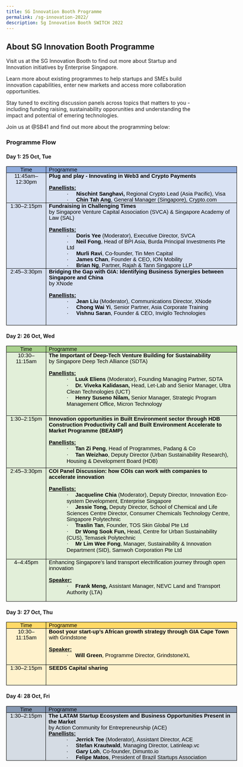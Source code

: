 ```yaml
---
title: SG Innovation Booth Programme
permalink: /sg-innovation-2022/
description: Sg Innovation Booth SWITCH 2022
---
```

## **About SG Innovation Booth Programme**
Visit us at the SG Innovation Booth to find out more about Startup and Innovation initiatives by Enterprise Singapore. 

Learn more about existing programmes to help startups and SMEs build innovation capabilities, enter new markets and access more collaboration opportunities. 

Stay tuned to exciting discussion panels across topics that matters to you - including funding raising, sustainability opporunities and understanding the impact and potential of emering technologies. 

Join us at @SB41 and find out more about the programming below:

### **Programme Flow**

#### **Day 1: 25 Oct, Tue**
<table class="gmail-MsoTableGrid" border="1" cellspacing="0" cellpadding="0" width="623" style="color: rgb(34, 34, 34); font-family: Arial, Helvetica, sans-serif; font-size: small; font-style: normal; font-variant-ligatures: normal; font-variant-caps: normal; font-weight: 400; letter-spacing: normal; orphans: 2; text-align: start; text-transform: none; white-space: normal; widows: 2; word-spacing: 0px; -webkit-text-stroke-width: 0px; text-decoration-thickness: initial; text-decoration-style: initial; text-decoration-color: initial; width: 467.55pt; border-collapse: collapse; border: none;"><tbody><tr><td width="94" valign="top" style="margin: 0px; width: 70.65pt; border: 1pt solid windowtext; background: rgb(142, 170, 219); padding: 0cm 5.4pt;"><p class="MsoNormal" align="center" style="margin: 0cm; text-align: center; line-height: normal; font-size: 11pt;"><span style="color: black;"><font face="arial, sans-serif">Time</font></span></p></td><td width="529" valign="top" style="margin: 0px; width: 14cm; border-top: 1pt solid windowtext; border-right: 1pt solid windowtext; border-bottom: 1pt solid windowtext; border-image: initial; border-left: none; background: rgb(142, 170, 219); padding: 0cm 5.4pt;"><p class="MsoNormal" style="margin: 0cm; line-height: normal; font-size: 11pt;"><span style="color: black;"><font face="arial, sans-serif">Programme</font></span></p></td></tr><tr><td width="94" valign="top" style="margin: 0px; width: 70.65pt; border-right: 1pt solid windowtext; border-bottom: 1pt solid windowtext; border-left: 1pt solid windowtext; border-image: initial; border-top: none; background: rgb(217, 226, 243); padding: 0cm 5.4pt;"><p class="MsoNormal" align="center" style="margin: 0cm; text-align: center; line-height: normal; font-size: 11pt;"><span style="color: black;"><font face="arial, sans-serif">11:45am–12:30pm</font></span></p></td><td width="529" valign="top" style="margin: 0px; width: 14cm; border-top: none; border-left: none; border-bottom: 1pt solid windowtext; border-right: 1pt solid windowtext; background: rgb(217, 226, 243); padding: 0cm 5.4pt;"><p class="MsoNormal" style="margin: 0cm; line-height: normal; font-size: 11pt;"><b><span style="color: black;"><font face="arial, sans-serif">Plug and play - Innovating in Web3 and Crypto Payments<br><br></font></span></b></p><p class="MsoNormal" style="margin: 0cm; line-height: normal; font-size: 11pt;"><span class="gmail-font91" style="color: black; font-weight: bold;"><u><font face="arial, sans-serif"> Panellists:</font></u></span></p><p class="gmail-MsoListParagraphCxSpFirst" style="margin: 0cm 0cm 0cm 36pt; line-height: normal; font-size: 11pt;"><font face="arial, sans-serif"><span class="gmail-font91" style="color: black; font-weight: bold;"><span style="font-weight: normal;">·<span style="font-variant-numeric: normal; font-variant-east-asian: normal; font-stretch: normal; font-size: 7pt; line-height: normal;">&nbsp;&nbsp;&nbsp;&nbsp;&nbsp;&nbsp;&nbsp;<span>&nbsp;</span></span></span></span><span class="gmail-font91" style="color: black; font-weight: bold;">Nischint Sanghavi,<span>&nbsp;</span></span><span class="gmail-font91" style="color: black; font-weight: bold;"><span style="font-weight: normal;">Regional Crypto Lead (Asia Pacific),</span><span>&nbsp;</span></span><span class="gmail-font91" style="color: black; font-weight: bold;"><span style="font-weight: normal;">Visa</span></span></font></p><p class="gmail-MsoListParagraphCxSpLast" style="margin: 0cm 0cm 0cm 36pt; line-height: normal; font-size: 11pt;"><font face="arial, sans-serif"><span style="color: black;">·<span style="font-variant-numeric: normal; font-variant-east-asian: normal; font-stretch: normal; font-size: 7pt; line-height: normal;">&nbsp;&nbsp;&nbsp;&nbsp;&nbsp;&nbsp;&nbsp;<span>&nbsp;</span></span></span><b><span style="color: black;">C</span><span style="color: black;">hin Tah Ang</span></b><span style="color: black;">, General Manager (Singapore), Crypto.com</span><b><span style="color: black;"></span></b></font></p></td></tr><tr style="height: 127.65pt;"><td width="94" valign="top" style="margin: 0px; width: 70.65pt; border-right: 1pt solid windowtext; border-bottom: 1pt solid windowtext; border-left: 1pt solid windowtext; border-image: initial; border-top: none; background: rgb(217, 226, 243); padding: 0cm 5.4pt; height: 127.65pt;"><p class="MsoNormal" align="center" style="margin: 0cm; text-align: center; line-height: normal; font-size: 11pt;"><span style="color: black;"><font face="arial, sans-serif">1:30–2:15pm</font></span></p></td><td width="529" valign="top" style="margin: 0px; width: 14cm; border-top: none; border-left: none; border-bottom: 1pt solid windowtext; border-right: 1pt solid windowtext; background: rgb(217, 226, 243); padding: 0cm 5.4pt; height: 127.65pt;"><p class="MsoNormal" style="margin: 0cm; line-height: normal; font-size: 11pt;"><font face="arial, sans-serif"><span class="gmail-font91" style="color: black; font-weight: bold;">Fundraising in Challenging Times</span><b><span style="color: black;"><br></span></b><span class="gmail-font101" style="color: black;">by Singapore Venture Capital Association (SVCA) &amp; Singapore Academy of Law (SAL)<br></span><span style="color: black;"><br><span class="gmail-font91" style="font-weight: bold;"><u>Panellists:</u></span></span></font></p><p class="gmail-MsoListParagraphCxSpFirst" style="margin: 0cm 0cm 0cm 36pt; line-height: normal; font-size: 11pt;"><font face="arial, sans-serif"><span class="gmail-font101" style="color: black;">·<span style="font-variant-numeric: normal; font-variant-east-asian: normal; font-stretch: normal; font-size: 7pt; line-height: normal;">&nbsp;&nbsp;&nbsp;&nbsp;&nbsp;&nbsp;&nbsp;<span>&nbsp;</span></span></span><span class="gmail-font91" style="color: black; font-weight: bold;">Doris Yee<span>&nbsp;</span></span><span class="gmail-font101" style="color: black;">(Moderator), Executive Director, SVCA</span></font></p><p class="gmail-MsoListParagraphCxSpMiddle" style="margin: 0cm 0cm 0cm 36pt; line-height: normal; font-size: 11pt;"><font face="arial, sans-serif"><span class="gmail-font101" style="color: black;">·<span style="font-variant-numeric: normal; font-variant-east-asian: normal; font-stretch: normal; font-size: 7pt; line-height: normal;">&nbsp;&nbsp;&nbsp;&nbsp;&nbsp;&nbsp;&nbsp;<span>&nbsp;</span></span></span><span class="gmail-font91" style="color: black; font-weight: bold;">Neil Fong</span><span class="gmail-font101" style="color: black;">, Head of BPI Asia, Burda Principal Investments Pte Ltd</span></font></p><p class="gmail-MsoListParagraphCxSpMiddle" style="margin: 0cm 0cm 0cm 36pt; line-height: normal; font-size: 11pt;"><font face="arial, sans-serif"><span class="gmail-font101" style="color: black;">·<span style="font-variant-numeric: normal; font-variant-east-asian: normal; font-stretch: normal; font-size: 7pt; line-height: normal;">&nbsp;&nbsp;&nbsp;&nbsp;&nbsp;&nbsp;&nbsp;<span>&nbsp;</span></span></span><span class="gmail-font91" style="color: black; font-weight: bold;">Murli Ravi</span><span class="gmail-font101" style="color: black;">, Co-founder, Tin Men Capital</span></font></p><p class="gmail-MsoListParagraphCxSpMiddle" style="margin: 0cm 0cm 0cm 36pt; line-height: normal; font-size: 11pt;"><font face="arial, sans-serif"><span class="gmail-font101" style="color: black;">·<span style="font-variant-numeric: normal; font-variant-east-asian: normal; font-stretch: normal; font-size: 7pt; line-height: normal;">&nbsp;&nbsp;&nbsp;&nbsp;&nbsp;&nbsp;&nbsp;<span>&nbsp;</span></span></span><span class="gmail-font91" style="color: black; font-weight: bold;">James Chan</span><span class="gmail-font101" style="color: black;">, Founder &amp; CEO, ION Mobility</span></font></p><p class="gmail-MsoListParagraphCxSpLast" style="margin: 0cm 0cm 0cm 36pt; line-height: normal; font-size: 11pt;"><font face="arial, sans-serif"><span style="color: black;">·<span style="font-variant-numeric: normal; font-variant-east-asian: normal; font-stretch: normal; font-size: 7pt; line-height: normal;">&nbsp;&nbsp;&nbsp;&nbsp;&nbsp;&nbsp;&nbsp;<span>&nbsp;</span></span></span><span class="gmail-font91" style="color: black; font-weight: bold;">Brian Ng</span><span class="gmail-font101" style="color: black;">, Partner, Rajah &amp; Tann Singapore LLP</span><span style="color: black;"></span></font></p></td></tr><tr style="height: 114.7pt;"><td width="94" valign="top" style="margin: 0px; width: 70.65pt; border-right: 1pt solid windowtext; border-bottom: 1pt solid windowtext; border-left: 1pt solid windowtext; border-image: initial; border-top: none; background: rgb(217, 226, 243); padding: 0cm 5.4pt; height: 114.7pt;"><p class="MsoNormal" align="center" style="margin: 0cm; text-align: center; line-height: normal; font-size: 11pt;"><span style="color: black;"><font face="arial, sans-serif">2:45–3:30pm</font></span></p></td><td width="529" valign="top" style="margin: 0px; width: 14cm; border-top: none; border-left: none; border-bottom: 1pt solid windowtext; border-right: 1pt solid windowtext; background: rgb(217, 226, 243); padding: 0cm 5.4pt; height: 114.7pt;"><p class="MsoNormal" style="margin: 0cm; line-height: normal; font-size: 11pt;"><font face="arial, sans-serif"><span class="gmail-font111" style="color: red; font-weight: bold;"><span style="color: black;">Bridging the Gap with GIA: Identifying Business Synergies between Singapore and China<br></span></span><span style="color: black;">by XNode</span></font></p><p class="MsoNormal" style="margin: 0cm; line-height: normal; font-size: 11pt;"><font face="arial, sans-serif">&nbsp;</font></p><p class="MsoNormal" style="margin: 0cm; line-height: normal; font-size: 11pt;"><span class="gmail-font91" style="color: black; font-weight: bold;"><u><font face="arial, sans-serif">Panellists:</font></u></span></p><p class="gmail-MsoListParagraphCxSpFirst" style="margin: 0cm 0cm 0cm 36pt; line-height: normal; font-size: 11pt;"><font face="arial, sans-serif"><span style="color: black;">·<span style="font-variant-numeric: normal; font-variant-east-asian: normal; font-stretch: normal; font-size: 7pt; line-height: normal;">&nbsp;&nbsp;&nbsp;&nbsp;&nbsp;&nbsp;&nbsp;<span>&nbsp;</span></span></span><b><span style="color: black;">Jean Liu</span></b><span style="color: black;"><span>&nbsp;</span>(Moderator), Communications Director, XNode</span><span style="color: black;"></span></font></p><p class="gmail-MsoListParagraphCxSpMiddle" style="margin: 0cm 0cm 0cm 36pt; line-height: normal; font-size: 11pt;"><font face="arial, sans-serif"><span style="color: black;">·<span style="font-variant-numeric: normal; font-variant-east-asian: normal; font-stretch: normal; font-size: 7pt; line-height: normal;">&nbsp;&nbsp;&nbsp;&nbsp;&nbsp;&nbsp;&nbsp;<span>&nbsp;</span></span></span><span class="gmail-font91" style="color: black; font-weight: bold;">Chong Wai Yi</span><span class="gmail-font101" style="color: black;">,<span>&nbsp;</span></span><span style="color: black;">Senior Partner, Asia Corporate Training</span><span style="color: black;"></span></font></p><p class="gmail-MsoListParagraphCxSpLast" style="margin: 0cm 0cm 0cm 36pt; line-height: normal; font-size: 11pt;"><font face="arial, sans-serif"><span style="color: black;">·<span style="font-variant-numeric: normal; font-variant-east-asian: normal; font-stretch: normal; font-size: 7pt; line-height: normal;">&nbsp;&nbsp;&nbsp;&nbsp;&nbsp;&nbsp;&nbsp;<span>&nbsp;</span></span></span><b><span style="color: black;">Vishnu Saran</span></b><span style="color: black;">, Founder &amp; CEO, Invigilo Technologies</span></font></p></td></tr></tbody></table>

#### **Day 2: 26 Oct, Wed**
<table class="gmail-MsoTableGrid" border="1" cellspacing="0" cellpadding="0" width="623" style="width: 467.55pt; border-collapse: collapse; border: none;"><tbody><tr><td width="94" valign="top" style="width: 70.65pt; border: 1pt solid windowtext; background: rgb(168, 208, 141); padding: 0cm 5.4pt;"><p class="MsoNormal" align="center" style="margin: 0cm; text-align: center; line-height: normal; font-size: 11pt; font-family: Calibri, sans-serif;"><span style="color: black;">Time</span></p></td><td width="529" valign="top" style="width: 14cm; border-top: 1pt solid windowtext; border-right: 1pt solid windowtext; border-bottom: 1pt solid windowtext; border-image: initial; border-left: none; background: rgb(168, 208, 141); padding: 0cm 5.4pt;"><p class="MsoNormal" style="margin: 0cm; line-height: normal; font-size: 11pt; font-family: Calibri, sans-serif;"><span style="color: black;">Programme</span></p></td></tr><tr style="height: 127.95pt;"><td width="94" valign="top" style="width: 70.65pt; border-right: 1pt solid windowtext; border-bottom: 1pt solid windowtext; border-left: 1pt solid windowtext; border-image: initial; border-top: none; background: rgb(226, 239, 217); padding: 0cm 5.4pt; height: 127.95pt;"><p class="MsoNormal" align="center" style="margin: 0cm; text-align: center; line-height: normal; font-size: 11pt; font-family: Calibri, sans-serif;"><span style="color: black;">10:30–11:15am</span></p></td><td width="529" valign="top" style="width: 14cm; border-top: none; border-left: none; border-bottom: 1pt solid windowtext; border-right: 1pt solid windowtext; background: rgb(226, 239, 217); padding: 0cm 5.4pt; height: 127.95pt;"><p class="MsoNormal" style="margin: 0cm; line-height: normal; font-size: 11pt; font-family: Calibri, sans-serif;"><span class="gmail-font91" style="color: black; font-weight: bold;">The Important of Deep-Tech Venture Building for Sustainability</span><b><span style="color: black;"><br></span></b><span class="gmail-font101" style="color: black;">by Singapore Deep Tech Alliance (SDTA)<br></span><span style="color: black;"><br><span class="gmail-font91" style="font-weight: bold;"><u>Panellists:</u></span></span></p><p class="gmail-MsoListParagraphCxSpFirst" style="margin: 0cm 0cm 0cm 36pt; line-height: normal; font-size: 11pt; font-family: Calibri, sans-serif;"><span class="gmail-font101" style="color: black;"><span style="font-family: Symbol;">·<span style="font-variant-numeric: normal; font-variant-east-asian: normal; font-stretch: normal; font-size: 7pt; line-height: normal; font-family: &quot;Times New Roman&quot;;">&nbsp;&nbsp;&nbsp;&nbsp;&nbsp;&nbsp;&nbsp; </span></span></span><span class="gmail-font91" style="color: black; font-weight: bold;">Luuk Eliens </span><span class="gmail-font101" style="color: black;">(Moderator), Founding Managing Partner, SDTA</span><span class="gmail-font101" style="color: black;"><b></b></span></p><p class="gmail-MsoListParagraphCxSpMiddle" style="margin: 0cm 0cm 0cm 36pt; line-height: normal; font-size: 11pt; font-family: Calibri, sans-serif;"><span class="gmail-font101" style="color: black;"><span style="font-family: Symbol;">·<span style="font-variant-numeric: normal; font-variant-east-asian: normal; font-stretch: normal; font-size: 7pt; line-height: normal; font-family: &quot;Times New Roman&quot;;">&nbsp;&nbsp;&nbsp;&nbsp;&nbsp;&nbsp;&nbsp; </span></span></span><span class="gmail-font91" style="color: black; font-weight: bold;">Dr. Viveka Kalidasan,</span><span class="gmail-font101" style="color: black;"> Head, Let-Lab and Senior Manager, Ultra Clean Technologies (UCT)</span><span class="gmail-font101" style="color: black;"><b></b></span></p><p class="gmail-MsoListParagraphCxSpLast" style="margin: 0cm 0cm 0cm 36pt; line-height: normal; font-size: 11pt; font-family: Calibri, sans-serif;"><span style="font-family: Symbol; color: black;">·<span style="font-variant-numeric: normal; font-variant-east-asian: normal; font-stretch: normal; font-size: 7pt; line-height: normal; font-family: &quot;Times New Roman&quot;;">&nbsp;&nbsp;&nbsp;&nbsp;&nbsp;&nbsp;&nbsp; </span></span><span class="gmail-font91" style="color: black; font-weight: bold;">Henry Suseno Nilam,</span><span class="gmail-font101" style="color: black;"> Senior Manager, Strategic Program Management Office, Micron Technology</span><b><span style="color: black;"></span></b></p></td></tr><tr style="height: 105.7pt;"><td width="94" valign="top" style="width: 70.65pt; border-right: 1pt solid windowtext; border-bottom: 1pt solid windowtext; border-left: 1pt solid windowtext; border-image: initial; border-top: none; background: rgb(226, 239, 217); padding: 0cm 5.4pt; height: 105.7pt;"><p class="MsoNormal" align="center" style="margin: 0cm; text-align: center; line-height: normal; font-size: 11pt; font-family: Calibri, sans-serif;"><span style="color: black;">1:30–2:15pm</span></p></td><td width="529" valign="top" style="width: 14cm; border-top: none; border-left: none; border-bottom: 1pt solid windowtext; border-right: 1pt solid windowtext; background: rgb(226, 239, 217); padding: 0cm 5.4pt; height: 105.7pt;"><p class="MsoNormal" style="margin: 0cm; line-height: normal; font-size: 11pt; font-family: Calibri, sans-serif;"><span class="gmail-font91" style="color: black; font-weight: bold;">Innovation opportunities in Built Environment sector through HDB Construction Productivity Call and Built Environment Accelerate to Market Programme (BEAMP)</span><span class="gmail-font101" style="color: black;"><br></span><span style="color: black;"><br><span class="gmail-font91" style="font-weight: bold;"><u>Panellists:</u></span></span></p><p class="gmail-MsoListParagraphCxSpFirst" style="margin: 0cm 0cm 0cm 36pt; line-height: normal; font-size: 11pt; font-family: Calibri, sans-serif;"><span class="gmail-font101" style="color: black;"><span style="font-family: Symbol;">·<span style="font-variant-numeric: normal; font-variant-east-asian: normal; font-stretch: normal; font-size: 7pt; line-height: normal; font-family: &quot;Times New Roman&quot;;">&nbsp;&nbsp;&nbsp;&nbsp;&nbsp;&nbsp;&nbsp; </span></span></span><span class="gmail-font91" style="color: black; font-weight: bold;">Tan Zi Peng</span><span class="gmail-font101" style="color: black;">, Head of Programmes, Padang &amp; Co</span><span class="gmail-font101" style="color: black;"><b></b></span></p><p class="gmail-MsoListParagraphCxSpLast" style="margin: 0cm 0cm 0cm 36pt; line-height: normal; font-size: 11pt; font-family: Calibri, sans-serif;"><span style="font-family: Symbol; color: black;">·<span style="font-variant-numeric: normal; font-variant-east-asian: normal; font-stretch: normal; font-size: 7pt; line-height: normal; font-family: &quot;Times New Roman&quot;;">&nbsp;&nbsp;&nbsp;&nbsp;&nbsp;&nbsp;&nbsp; </span></span><span class="gmail-font91" style="color: black; font-weight: bold;">Tan Weizhao</span><span class="gmail-font101" style="color: black;">, Deputy Director (Urban Sustainability Research), Housing &amp; Development Board (HDB)</span><b><span style="color: black;"></span></b></p></td></tr><tr><td width="94" valign="top" style="width: 70.65pt; border-right: 1pt solid windowtext; border-bottom: 1pt solid windowtext; border-left: 1pt solid windowtext; border-image: initial; border-top: none; background: rgb(226, 239, 217); padding: 0cm 5.4pt;"><p class="MsoNormal" align="center" style="margin: 0cm; text-align: center; line-height: normal; font-size: 11pt; font-family: Calibri, sans-serif;"><span style="color: black;">2:45–3:30pm</span></p></td><td width="529" valign="top" style="width: 14cm; border-top: none; border-left: none; border-bottom: 1pt solid windowtext; border-right: 1pt solid windowtext; background: rgb(226, 239, 217); padding: 0cm 5.4pt;"><p class="MsoNormal" style="margin: 0cm; line-height: normal; font-size: 11pt; font-family: Calibri, sans-serif;"><span class="gmail-font111" style="color: red; font-weight: bold;"><span style="color: black;">COI Panel Discussion: how COIs can work with companies to accelerate innovation<br></span></span><b><span style="color: black;"><br><span class="gmail-font91"><u>Panellists:</u></span></span></b><span class="gmail-font91" style="color: black; font-weight: bold;"><u><span style="color: windowtext;"></span></u></span></p><p class="gmail-MsoListParagraphCxSpFirst" style="margin: 0cm 0cm 0cm 36pt; line-height: normal; font-size: 11pt; font-family: Calibri, sans-serif;"><span class="gmail-font101" style="color: black;"><span style="font-family: Symbol; color: windowtext;">·<span style="font-variant-numeric: normal; font-variant-east-asian: normal; font-stretch: normal; font-size: 7pt; line-height: normal; font-family: &quot;Times New Roman&quot;;">&nbsp;&nbsp;&nbsp;&nbsp;&nbsp;&nbsp;&nbsp; </span></span></span><span class="gmail-font91" style="color: black; font-weight: bold;">Jacqueline Chia</span><span class="gmail-font101" style="color: black;"> (Moderator), Deputy Director, Innovation Eco-system Development, Enterprise Singapore</span><span class="gmail-font101" style="color: black;"><b><span style="color: windowtext;"></span></b></span></p><p class="gmail-MsoListParagraphCxSpMiddle" style="margin: 0cm 0cm 0cm 36pt; line-height: normal; font-size: 11pt; font-family: Calibri, sans-serif;"><span class="gmail-font101" style="color: black;"><span style="font-family: Symbol; color: windowtext;">·<span style="font-variant-numeric: normal; font-variant-east-asian: normal; font-stretch: normal; font-size: 7pt; line-height: normal; font-family: &quot;Times New Roman&quot;;">&nbsp;&nbsp;&nbsp;&nbsp;&nbsp;&nbsp;&nbsp; </span></span></span><span class="gmail-font91" style="color: black; font-weight: bold;">Jessie Tong,</span><span class="gmail-font101" style="color: black;"> Deputy Director, School of Chemical and Life Sciences Centre Director, Consumer Chemicals Technology Centre, Singapore Polytechnic</span><span class="gmail-font101" style="color: black;"><b><span style="color: windowtext;"></span></b></span></p><p class="gmail-MsoListParagraphCxSpMiddle" style="margin: 0cm 0cm 0cm 36pt; line-height: normal; font-size: 11pt; font-family: Calibri, sans-serif;"><span class="gmail-font101" style="color: black;"><span style="font-family: Symbol; color: windowtext;">·<span style="font-variant-numeric: normal; font-variant-east-asian: normal; font-stretch: normal; font-size: 7pt; line-height: normal; font-family: &quot;Times New Roman&quot;;">&nbsp;&nbsp;&nbsp;&nbsp;&nbsp;&nbsp;&nbsp; </span></span></span><span class="gmail-font91" style="color: black; font-weight: bold;">Traslin Tan</span><span class="gmail-font101" style="color: black;">, Founder, TOS Skin Global Pte Ltd</span><span class="gmail-font101" style="color: black;"><b><span style="color: windowtext;"></span></b></span></p><p class="gmail-MsoListParagraphCxSpMiddle" style="margin: 0cm 0cm 0cm 36pt; line-height: normal; font-size: 11pt; font-family: Calibri, sans-serif;"><span class="gmail-font101" style="color: black;"><span style="font-family: Symbol; color: windowtext;">·<span style="font-variant-numeric: normal; font-variant-east-asian: normal; font-stretch: normal; font-size: 7pt; line-height: normal; font-family: &quot;Times New Roman&quot;;">&nbsp;&nbsp;&nbsp;&nbsp;&nbsp;&nbsp;&nbsp; </span></span></span><span class="gmail-font91" style="color: black; font-weight: bold;">Dr Wong Sook Fun,</span><span class="gmail-font101" style="color: black;"> Head, Centre for Urban Sustainability (CUS), Temasek Polytechnic</span><span class="gmail-font101" style="color: black;"><b><span style="color: windowtext;"></span></b></span></p><p class="gmail-MsoListParagraphCxSpLast" style="margin: 0cm 0cm 0cm 36pt; line-height: normal; font-size: 11pt; font-family: Calibri, sans-serif;"><span style="font-family: Symbol;">·<span style="font-variant-numeric: normal; font-variant-east-asian: normal; font-stretch: normal; font-size: 7pt; line-height: normal; font-family: &quot;Times New Roman&quot;;">&nbsp;&nbsp;&nbsp;&nbsp;&nbsp;&nbsp;&nbsp; </span></span><span class="gmail-font91" style="color: black; font-weight: bold;">Mr Lim Wee Fong</span><span class="gmail-font101" style="color: black;">, Manager, Sustainability &amp; Innovation Department (SID), Samwoh Corporation Pte Ltd</span><b></b></p><p class="MsoNormal" style="margin: 0cm; line-height: normal; font-size: 11pt; font-family: Calibri, sans-serif;">&nbsp;</p></td></tr><tr><td width="94" valign="top" style="width: 70.65pt; border-right: 1pt solid windowtext; border-bottom: 1pt solid windowtext; border-left: 1pt solid windowtext; border-image: initial; border-top: none; background: rgb(226, 239, 217); padding: 0cm 5.4pt;"><p class="MsoNormal" align="center" style="margin: 0cm; text-align: center; line-height: normal; font-size: 11pt; font-family: Calibri, sans-serif;"><span style="color: black;">4–4:45pm</span></p></td><td width="529" valign="top" style="width: 14cm; border-top: none; border-left: none; border-bottom: 1pt solid windowtext; border-right: 1pt solid windowtext; background: rgb(226, 239, 217); padding: 0cm 5.4pt;"><p class="MsoNormal" style="margin: 0cm; line-height: normal; font-size: 11pt; font-family: Calibri, sans-serif;"><span class="gmail-font101" style="color: black;">Enhancing Singapore’s land transport electrification journey through open innovation<br></span><span style="color: black;"><br><span class="gmail-font91" style="font-weight: bold;"><u>Speaker:</u></span></span></p><p class="gmail-MsoListParagraph" style="margin: 0cm 0cm 0cm 36pt; line-height: normal; font-size: 11pt; font-family: Calibri, sans-serif;"><span style="font-family: Symbol; color: black;">·<span style="font-variant-numeric: normal; font-variant-east-asian: normal; font-stretch: normal; font-size: 7pt; line-height: normal; font-family: &quot;Times New Roman&quot;;">&nbsp;&nbsp;&nbsp;&nbsp;&nbsp;&nbsp;&nbsp; </span></span><span class="gmail-font91" style="color: black; font-weight: bold;">Frank Meng, </span><span class="gmail-font101" style="color: black;">Assistant Manager, NEVC Land and Transport Authority (LTA)</span><b><span style="color: black;"></span></b></p><p class="MsoNormal" style="margin: 0cm; line-height: normal; font-size: 11pt; font-family: Calibri, sans-serif;"><span class="gmail-font111" style="color: red; font-weight: bold;"><span style="color: windowtext;">&nbsp;</span></span></p></td></tr></tbody></table>

#### **Day 3: 27 Oct, Thu**
<table class="gmail-MsoTableGrid" border="1" cellspacing="0" cellpadding="0" width="623" style="color: rgb(34, 34, 34); font-family: Arial, Helvetica, sans-serif; font-size: small; font-style: normal; font-variant-ligatures: normal; font-variant-caps: normal; font-weight: 400; letter-spacing: normal; orphans: 2; text-align: start; text-transform: none; white-space: normal; widows: 2; word-spacing: 0px; -webkit-text-stroke-width: 0px; text-decoration-thickness: initial; text-decoration-style: initial; text-decoration-color: initial; width: 467.55pt; border-collapse: collapse; border: none;"><tbody><tr><td width="94" valign="top" style="margin: 0px; width: 70.65pt; border: 1pt solid windowtext; background: rgb(255, 217, 102); padding: 0cm 5.4pt;"><p class="MsoNormal" align="center" style="margin: 0cm; text-align: center; line-height: normal; font-size: 11pt; font-family: Calibri, sans-serif;"><span style="color: black;">Time</span></p></td><td width="529" valign="top" style="margin: 0px; width: 14cm; border-top: 1pt solid windowtext; border-right: 1pt solid windowtext; border-bottom: 1pt solid windowtext; border-image: initial; border-left: none; background: rgb(255, 217, 102); padding: 0cm 5.4pt;"><p class="MsoNormal" style="margin: 0cm; line-height: normal; font-size: 11pt; font-family: Calibri, sans-serif;"><span style="color: black;">Programme</span></p></td></tr><tr style="height: 56.65pt;"><td width="94" valign="top" style="margin: 0px; width: 70.65pt; border-right: 1pt solid windowtext; border-bottom: 1pt solid windowtext; border-left: 1pt solid windowtext; border-image: initial; border-top: none; background: rgb(255, 242, 204); padding: 0cm 5.4pt; height: 56.65pt;"><p class="MsoNormal" align="center" style="margin: 0cm; text-align: center; line-height: normal; font-size: 11pt; font-family: Calibri, sans-serif;"><span style="color: black;">10:30–11:15am</span></p></td><td width="529" valign="top" style="margin: 0px; width: 14cm; border-top: none; border-left: none; border-bottom: 1pt solid windowtext; border-right: 1pt solid windowtext; background: rgb(255, 242, 204); padding: 0cm 5.4pt; height: 56.65pt;"><p class="MsoNormal" style="margin: 0cm; line-height: normal; font-size: 11pt; font-family: Calibri, sans-serif;"><span class="gmail-font91" style="color: black; font-weight: bold;">Boost your start-up’s African growth strategy through GIA Cape Town<br></span><span class="gmail-font91" style="color: black; font-weight: bold;"><span style="font-weight: normal;">with Grindstone</span></span><b><span style="color: black;"><br><br></span></b></p><p class="MsoNormal" style="margin: 0cm; line-height: normal; font-size: 11pt; font-family: Calibri, sans-serif;"><b><u><span style="color: black;">Speaker:</span></u></b></p><p class="gmail-MsoListParagraph" style="margin: 0cm 0cm 0cm 36pt; line-height: normal; font-size: 11pt; font-family: Calibri, sans-serif;"><span style="font-family: Symbol;">·<span style="font-variant-numeric: normal; font-variant-east-asian: normal; font-stretch: normal; font-size: 7pt; line-height: normal; font-family: &quot;Times New Roman&quot;;">&nbsp;&nbsp;&nbsp;&nbsp;&nbsp;&nbsp;&nbsp;<span>&nbsp;</span></span></span><b><span style="color: black;">Will Green</span></b><span style="color: black;">, Programme Director, GrindstoneXL</span></p><p class="MsoNormal" style="margin: 0cm; line-height: normal; font-size: 11pt; font-family: Calibri, sans-serif;"><b><span style="color: black;">&nbsp;</span></b></p></td></tr><tr style="height: 41.4pt;"><td width="94" valign="top" style="margin: 0px; width: 70.65pt; border-right: 1pt solid windowtext; border-bottom: 1pt solid windowtext; border-left: 1pt solid windowtext; border-image: initial; border-top: none; background: rgb(255, 242, 204); padding: 0cm 5.4pt; height: 41.4pt;"><p class="MsoNormal" align="center" style="margin: 0cm; text-align: center; line-height: normal; font-size: 11pt; font-family: Calibri, sans-serif;"><span style="color: black;">1:30–2:15pm</span></p></td><td width="529" valign="top" style="margin: 0px; width: 14cm; border-top: none; border-left: none; border-bottom: 1pt solid windowtext; border-right: 1pt solid windowtext; background: rgb(255, 242, 204); padding: 0cm 5.4pt; height: 41.4pt;"><p class="MsoNormal" style="margin: 0cm; line-height: normal; font-size: 11pt; font-family: Calibri, sans-serif;"><b><span style="color: black;">SEEDS Capital sharing</span></b></p></td></tr></tbody></table>

#### **Day 4: 28 Oct, Fri**
<table class="gmail-MsoTableGrid" border="1" cellspacing="0" cellpadding="0" width="623" style="color: rgb(34, 34, 34); font-family: Arial, Helvetica, sans-serif; font-size: small; font-style: normal; font-variant-ligatures: normal; font-variant-caps: normal; font-weight: 400; letter-spacing: normal; orphans: 2; text-align: start; text-transform: none; white-space: normal; widows: 2; word-spacing: 0px; -webkit-text-stroke-width: 0px; text-decoration-thickness: initial; text-decoration-style: initial; text-decoration-color: initial; width: 467.55pt; border-collapse: collapse; border: none;"><tbody><tr><td width="94" valign="top" style="margin: 0px; width: 70.65pt; border: 1pt solid windowtext; background: rgb(132, 150, 176); padding: 0cm 5.4pt;"><p class="MsoNormal" align="center" style="margin: 0cm; text-align: center; line-height: normal; font-size: 11pt;"><span style="color: black;"><font face="arial, sans-serif">Time</font></span></p></td><td width="529" valign="top" style="margin: 0px; width: 14cm; border-top: 1pt solid windowtext; border-right: 1pt solid windowtext; border-bottom: 1pt solid windowtext; border-image: initial; border-left: none; background: rgb(132, 150, 176); padding: 0cm 5.4pt;"><p class="MsoNormal" style="margin: 0cm; line-height: normal; font-size: 11pt;"><span style="color: black;"><font face="arial, sans-serif">Programme</font></span></p></td></tr><tr style="height: 41.4pt;"><td width="94" valign="top" style="margin: 0px; width: 70.65pt; border-right: 1pt solid windowtext; border-bottom: 1pt solid windowtext; border-left: 1pt solid windowtext; border-image: initial; border-top: none; background: rgb(213, 220, 228); padding: 0cm 5.4pt; height: 41.4pt;"><p class="MsoNormal" align="center" style="margin: 0cm; text-align: center; line-height: normal; font-size: 11pt;"><span style="color: black;"><font face="arial, sans-serif">1:30–2:15pm</font></span></p></td><td width="529" valign="top" style="margin: 0px; width: 14cm; border-top: none; border-left: none; border-bottom: 1pt solid windowtext; border-right: 1pt solid windowtext; background: rgb(213, 220, 228); padding: 0cm 5.4pt; height: 41.4pt;"><p class="MsoNormal" style="margin: 0cm; line-height: normal; font-size: 11pt;"><font face="arial, sans-serif"><span class="gmail-font91" style="color: black; font-weight: bold;">The LATAM Startup Ecosystem and Business Opportunities Present in the Market<br></span><span class="gmail-font101" style="color: black;">by Action Community for Entrepreneurship (ACE)</span><span style="color: black;"><br><span class="gmail-font91" style="font-weight: bold;"><u>Panellists:</u></span></span></font></p><p class="gmail-MsoListParagraphCxSpFirst" style="margin: 0cm 0cm 0cm 36pt; line-height: normal; font-size: 11pt;"><font face="arial, sans-serif"><span class="gmail-font101" style="color: black;">·<span style="font-variant-numeric: normal; font-variant-east-asian: normal; font-stretch: normal; font-size: 7pt; line-height: normal;">&nbsp;&nbsp;&nbsp;&nbsp;&nbsp;&nbsp;&nbsp;<span>&nbsp;</span></span></span><span class="gmail-font91" style="color: black; font-weight: bold;">Jerrick Tee<span>&nbsp;</span></span><span class="gmail-font101" style="color: black;">(Moderator), Assistant Director, ACE</span><span class="gmail-font101" style="color: black;"><b></b></span></font></p><p class="gmail-MsoListParagraphCxSpMiddle" style="margin: 0cm 0cm 0cm 36pt; line-height: normal; font-size: 11pt;"><font face="arial, sans-serif"><span class="gmail-font101" style="color: black;">·<span style="font-variant-numeric: normal; font-variant-east-asian: normal; font-stretch: normal; font-size: 7pt; line-height: normal;">&nbsp;&nbsp;&nbsp;&nbsp;&nbsp;&nbsp;&nbsp;<span>&nbsp;</span></span></span><span class="gmail-font91" style="color: black; font-weight: bold;">Stefan Krautwald</span><span class="gmail-font101" style="color: black;">, Managing Director, Latinleap.vc</span><span class="gmail-font101" style="color: black;"><b></b></span></font></p><p class="gmail-MsoListParagraphCxSpMiddle" style="margin: 0cm 0cm 0cm 36pt; line-height: normal; font-size: 11pt;"><font face="arial, sans-serif"><span class="gmail-font101" style="color: black;">·<span style="font-variant-numeric: normal; font-variant-east-asian: normal; font-stretch: normal; font-size: 7pt; line-height: normal;">&nbsp;&nbsp;&nbsp;&nbsp;&nbsp;&nbsp;&nbsp;<span>&nbsp;</span></span></span><span class="gmail-font91" style="color: black; font-weight: bold;">Gary Loh</span><span class="gmail-font101" style="color: black;">, Co-founder, Dimunto.io</span><span class="gmail-font101" style="color: black;"><b></b></span></font></p><p class="gmail-MsoListParagraphCxSpLast" style="margin: 0cm 0cm 0cm 36pt; line-height: normal; font-size: 11pt;"><font face="arial, sans-serif"><span style="color: black;">·<span style="font-variant-numeric: normal; font-variant-east-asian: normal; font-stretch: normal; font-size: 7pt; line-height: normal;">&nbsp;&nbsp;&nbsp;&nbsp;&nbsp;&nbsp;&nbsp;<span>&nbsp;</span></span></span><span class="gmail-font91" style="color: black; font-weight: bold;">Felipe Matos</span><span class="gmail-font101" style="color: black;">, President of Brazil Startups Association</span></font></p></td></tr></tbody></table>
